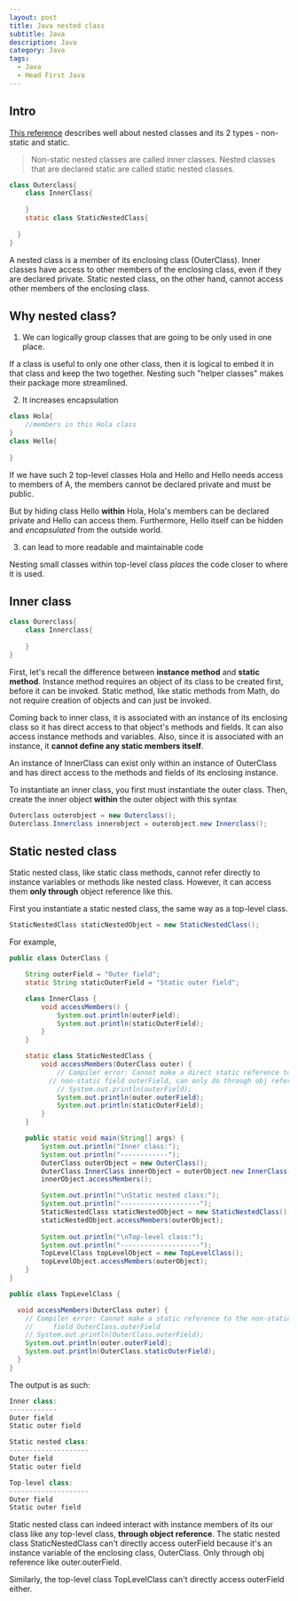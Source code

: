 ```yaml
---
layout: post
title: Java nested class
subtitle: Java 
description: Java
category: Java
tags:
  - Java
  - Head First Java
---
```

## Intro
[This reference](https://docs.oracle.com/javase/tutorial/java/javaOO/nested.html)
describes well about nested classes and its 2 types - non-static and
static.

>  Non-static nested classes are called inner classes. Nested classes that are declared static are called static nested classes.

```java
class Outerclass{
    class InnerClass{
        
    }
    static class StaticNestedClass{
        
  }
}
```

A nested class is a member of its enclosing class (OuterClass).
Inner classes have access to other members of the enclosing class,
even if they are declared private. Static nested class, on the other
hand, cannot access other members of the enclosing class.

## Why nested class?
1) We can logically group classes that are going to be only used in
one place.

If a class is useful to only one other class, then it is logical to embed it in that class and keep the two together. Nesting such "helper classes" makes their package more streamlined.

2) It increases encapsulation

```java
class Hola{
    //members in this Hola class
}
class Hello{
    
}
```

If we have such 2 top-level classes Hola and Hello and Hello needs
access to members of A, the members cannot be declared private
and must be public.

But by hiding class Hello **within** Hola, Hola's members can be
declared private and Hello can access them. Furthermore, Hello itself
can be hidden and *encapsulated* from the outside world.

3) can lead to more readable and maintainable code

Nesting small classes within top-level class *places* the code
closer to where it is used.

## Inner class
```java
class Ourerclass{
    class Innerclass{
        
    }
}
```

First, let's recall the difference between **instance method** and
**static method**. Instance method requires an object of its class
to be created first, before it can be invoked. Static method, like
static methods from Math, do not require creation of objects and
can just be invoked.

Coming back to inner class, it is associated with an instance of its 
enclosing class so it has direct access to that object's methods and
fields. It can also access instance methods and variables.
Also, since it is associated with an instance, it
**cannot define any static members itself**.

An instance of InnerClass can exist only within an instance of OuterClass and has direct access to the methods and fields of its enclosing instance.

To instantiate an inner class, you first must instantiate the
outer class. Then, create the inner object **within** the outer object
with this syntax

```java
Outerclass outerobject = new Outerclass();
Outerclass.Innerclass innerobject = outerobject.new Innerclass();
```

## Static nested class
Static nested class, like static class methods, cannot refer 
directly to instance variables or methods like nested class.
However, it can access them **only through** object reference
like this.

First you instantiate a static nested class, the same way
as a top-level class.

```java
StaticNestedClass staticNestedObject = new StaticNestedClass();
```

For example,
```java
public class OuterClass {

    String outerField = "Outer field";
    static String staticOuterField = "Static outer field";

    class InnerClass {
        void accessMembers() {
            System.out.println(outerField);
            System.out.println(staticOuterField);
        }
    }

    static class StaticNestedClass {
        void accessMembers(OuterClass outer) {
            // Compiler error: Cannot make a direct static reference to the 
          // non-static field outerField, can only do through obj reference
            // System.out.println(outerField);
            System.out.println(outer.outerField);
            System.out.println(staticOuterField);
        }
    }

    public static void main(String[] args) {
        System.out.println("Inner class:");
        System.out.println("------------");
        OuterClass outerObject = new OuterClass();
        OuterClass.InnerClass innerObject = outerObject.new InnerClass();
        innerObject.accessMembers();

        System.out.println("\nStatic nested class:");
        System.out.println("--------------------");
        StaticNestedClass staticNestedObject = new StaticNestedClass();        
        staticNestedObject.accessMembers(outerObject);
        
        System.out.println("\nTop-level class:");
        System.out.println("--------------------");
        TopLevelClass topLevelObject = new TopLevelClass();        
        topLevelObject.accessMembers(outerObject);                
    }
}

public class TopLevelClass {

  void accessMembers(OuterClass outer) {
    // Compiler error: Cannot make a static reference to the non-static
    //     field OuterClass.outerField
    // System.out.println(OuterClass.outerField);
    System.out.println(outer.outerField);
    System.out.println(OuterClass.staticOuterField);
  }
}
```

The output is as such:
```java
Inner class:
------------
Outer field
Static outer field

Static nested class:
--------------------
Outer field
Static outer field

Top-level class:
--------------------
Outer field
Static outer field
```

Static nested class can indeed interact with instance members
of its our class like any top-level class, **through object reference**.
The static nested class StaticNestedClass can't directly access outerField because it's an instance variable of the enclosing class, OuterClass.
Only through obj reference like outer.outerField.

Similarly, the top-level class TopLevelClass can't directly access outerField either.


